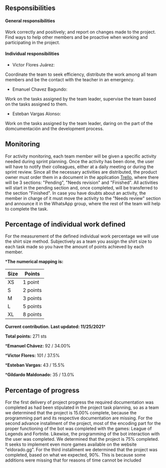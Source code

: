 ## Responsibilities
#### General responsibilities 
Work correctly and positively; and report on changes made to the project. Find ways to help other members and be proactive when working and participating in the project. 
#### Individual responsibilities 
  - Victor Flores Juárez:


  Coordinate the team to seek efficiency, distribute the work among all team members and be the contact with the teacher in an emergency.
  - Emanuel Chavez Bagundo:

  Work on the tasks assigned by the team leader, supervise the team based on the tasks assigned to them.
  - Esteban Vargas Alonso:
 
Work on the tasks assigned by the team leader, daring on the part of the domcumentación and the development process. 



## Monitoring
For activity monitoring, each team member will be given a specific activity needed during sprint planning. Once the activity has been done, the user will have to notify their colleagues, either at a daily meeting or during the sprint review. Since all the necessary activities are distributed, the product owner must order them in a document in the application [Trello](https://trello.com/invite/b/1znV3Ph3/2e82d0833387d8dcf2a1ffd1ef8e9d9d/fastpass), where there will be 3 sections: "Pending", "Needs revision" and "Finished". All activities will start in the pending section and, once completed, will be transferred to the section "Finished". In case you have doubts about an activity, the member in charge of it must move the activity to the "Needs review" section and announce it in the WhatsApp group, where the rest of the team will help to complete the task.

## Percentage of individual work defined
For the measurement of the defined individual work percentage we will use the shirt size method.
Subjectively as a team you assign the shirt size to each task made so you have the amount of points achieved by each member. 

***The numerical mapping is:**

| Size | Points | 
| --- | --- |
| XS| 1 point |
| S | 2 points |
| M | 3 points |
| L | 5 points |
| XL | 8 points |


**Current contribution. Last updated: 11/25/2021***

**Total points:** 271 sts

***Emanuel Chávez:** 92 / 34.00%

***Victor Flores:** 101 / 37.5%

***Esteban Vargas:** 43 / 15.5%

***Gildardo Maldonado:** 35 / 13.0%



## Percentage of progress 
For the first delivery of project progress the required documentation was completed as had been stipulated in the project task planning, so as a team we determined that the project is 15.00% complete, because the programming part and its respective documentation are missing.
For the second advance installment of the project, most of the encoding part for the proper functioning of the bot was completed with the games: League of Legends and Fortnite. Likewise, the programming of the bot interaction with the user was completed. We determined that the project is 75% completed. It seeks to implement even more games available on the website "eldorado.gg". For the third installment we determined that the project was completed, based on what we expected, 90%. This is because some additions were missing that for reasons of time cannot be included

